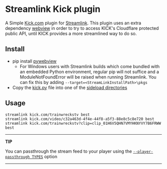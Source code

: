 # Streamlink Kick plugin

A Simple [Kick.com](https://kick.com) plugin for [Streamlink](https://github.com/streamlink/streamlink). This plugin uses an extra dependency [webview](https://github.com/r0x0r/pywebview) in order to try to access KICK's Cloudflare protected public API, until KICK provides a more streamlined way to do so.

## Install
* pip install [pywebview](https://pypi.org/project/pywebview/)
  * For Windows users with Streamlink builds which come bundled with an embedded Python environment, regular pip will not suffice and a ModuleNotFoundError will be raised when running Streamlink. You can fix this by adding `--target=<StreamLinkInstallPath>\pkgs`
* Copy the [kick.py](kick.py) file into one of the [sideload directories](https://streamlink.github.io/cli/plugin-sideloading.html)


## Usage
```
streamlink kick.com/trainwreckstv best
streamlink kick.com/video/c32a463d-4f4e-44f8-a5f3-88e8c5c8e720 best
streamlink kick.com/trainwreckstv?clip=clip_01H6V5QHN7VMYHKNYVY7B6FRWW best
```

---
**TIP**

You can passthrough the stream feed to your player using the [```--player-passthrough TYPES```](https://streamlink.github.io/cli.html#cmdoption-player-passthrough) option

---


